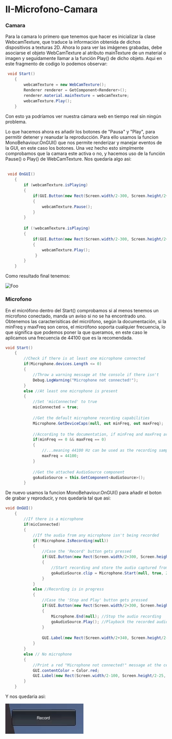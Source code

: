 # II-Microfono-Camara


### Camara

Para la camara lo primero que tenemos que hacer es inicializar la clase WebcamTexture, que traduce la información obtenida de dichos dispositivos a texturas 2D. Ahora lo para ver las imágenes grabadas, debe asociarse el objeto WebCamTexture al atributo mainTexture de un material o imagen y seguidamente llamar a la función Play() de dicho objeto.
Aqui en este fragmento de codigo lo podemos observar:

```C#
 void Start()
    {
        webcamTexture = new WebCamTexture();
        Renderer renderer = GetComponent<Renderer>();
        renderer.material.mainTexture = webcamTexture;
        webcamTexture.Play();
    }
```
Con esto ya podríamos ver nuestra cámara web en tiempo real sin ningún problema.

Lo que hacemos ahora es añadir los botones de "Pausa" y "Play", para permitir detener y reanudar la reproducción. Para ello usamos la funcion MonoBehaviour.OnGUI() que nos permite renderizar y manejar eventos de la GUI, en este caso los botones. Una vez hecho esto simplmente comprobamos que la camara este activa o no, y hacemos uso de la función Pause() o Play() de WebCamTexture. Nos quedaría algo asi:

```C#

 void OnGUI()
    {
        if (webcamTexture.isPlaying)
        {
            if(GUI.Button(new Rect(Screen.width/2-300, Screen.height/2+250, 100, 50), "Pausa"))
            {
                webcamTexture.Pause();
            }
        }

        if (!webcamTexture.isPlaying)
        {
            if(GUI.Button(new Rect(Screen.width/2-300, Screen.height/2+250, 100, 50), "Play"))
            {
                webcamTexture.Play();
             }
        }
    }
```
Como resultado final tenemos:

![Foo](https://github.com/alu0101127163/II-Microfono-Camara/blob/main/img/Camara.gif)

### Microfono

En el micrófono dentro del Start() comprobamos si al menos tenemos un microfono conectado, manda un aviso si no se ha encontrado uno. Obtenemos las caracterisiticas del micrófono, según la documentación, si la minFreq y maxFreq son ceros, el micrófono soporta cualquier frecuencia, lo que significa que podemos poner la que queramos, en este caso le aplicamos una frecuencia de 44100 que es la recomendada.

```C#
void Start() 
	{
		//Check if there is at least one microphone connected
		if(Microphone.devices.Length <= 0)
		{
			//Throw a warning message at the console if there isn't
			Debug.LogWarning("Microphone not connected!");
		}
		else //At least one microphone is present
		{
			//Set 'micConnected' to true
			micConnected = true;
			
			//Get the default microphone recording capabilities
			Microphone.GetDeviceCaps(null, out minFreq, out maxFreq);
			
			//According to the documentation, if minFreq and maxFreq are zero, the microphone supports any frequency...
			if(minFreq == 0 && maxFreq == 0)
			{
				//...meaning 44100 Hz can be used as the recording sampling rate
				maxFreq = 44100;
			}
			
			//Get the attached AudioSource component
			goAudioSource = this.GetComponent<AudioSource>();
		}
```

De nuevo usamos la funcion MonoBehaviour.OnGUI() para añadir el boton de grabar y reproducir, y nos quedaría tal que asi:

```C#
void OnGUI() 
	{
		//If there is a microphone
		if(micConnected)
		{
			//If the audio from any microphone isn't being recorded
			if(!Microphone.IsRecording(null))
			{
				//Case the 'Record' button gets pressed
				if(GUI.Button(new Rect(Screen.width/2+300, Screen.height/2-250, 200, 50), "Record"))
				{
					//Start recording and store the audio captured from the microphone at the AudioClip in the AudioSource
					goAudioSource.clip = Microphone.Start(null, true, 20, maxFreq);
				}
			}
			else //Recording is in progress
			{
				//Case the 'Stop and Play' button gets pressed
				if(GUI.Button(new Rect(Screen.width/2+300, Screen.height/2-250, 200, 50), "Stop and Play!"))
				{
					Microphone.End(null); //Stop the audio recording
					goAudioSource.Play(); //Playback the recorded audio
				}
				
				GUI.Label(new Rect(Screen.width/2+340, Screen.height/2-200, 200, 50), "Recording in progress...");
			}
		}
		else // No microphone
		{
			//Print a red "Microphone not connected!" message at the center of the screen
			GUI.contentColor = Color.red;
			GUI.Label(new Rect(Screen.width/2-100, Screen.height/2-25, 200, 50), "Microphone not connected!");
		}
	}
```
Y nos quedaria asi:

![Foo](https://github.com/alu0101127163/II-Microfono-Camara/blob/main/img/Micro.gif)
